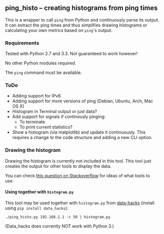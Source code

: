 
## ping\_histo – creating histograms from ping times

This is a wrapper to call `ping` from Python and
continuously parse its output.
It can extract the ping times and thus simplifies drawing histograms
or calculating your own metrics based on `ping`'s output.

### Requirements

Tested with Python 2.7 and 3.3.
Not guaranteed to work however!

No other Python modules required.

The `ping` command must be available.

### ToDo

* Adding support for IPv6
* Adding support for more versions of ping (Debian, Ubuntu, Arch, Mac OS X)
* Histogram in Terminal output or just data?
* Add support for signals if continously pinging:
  * To terminate
  * To print current statistics?
* Show a histogram (via matplotlib) and update it continuously.
  This requires a change to the code structure and adding a new CLI option.

### Drawing the histogram

Drawing the histogram is currently not included in this tool.
This tool just creates the output for other tools to display the data.

You can check [this question on Stackoverflow](http://stackoverflow.com/q/6949332/183995)
for ideas of what tools to use.

#### Using together with `histogram.py`

This tool may be used together with `histogram.py`
from [data-hacks](https://github.com/bitly/data_hacks)
(install using `pip install data_hacks`):

    ./ping_histo.py 192.168.1.1 -c 50 | histogram.py

(Data\_hacks does currently NOT work with Python 3.)

